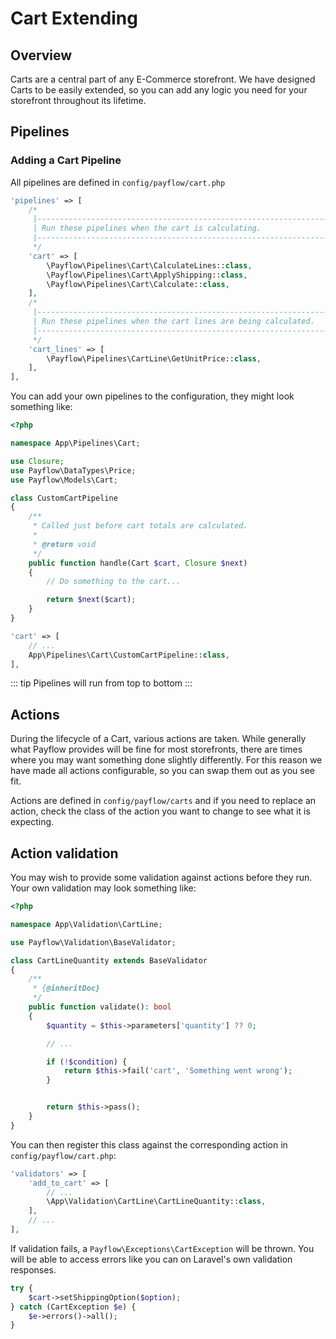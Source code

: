 # Cart Extending

## Overview

Carts are a central part of any E-Commerce storefront. We have designed Carts to be easily extended, so you can add any logic you need for your storefront throughout its lifetime.

## Pipelines

### Adding a Cart Pipeline

All pipelines are defined in `config/payflow/cart.php`

```php
'pipelines' => [
    /*
     |--------------------------------------------------------------------------
     | Run these pipelines when the cart is calculating.
     |--------------------------------------------------------------------------
     */
    'cart' => [
        \Payflow\Pipelines\Cart\CalculateLines::class,
        \Payflow\Pipelines\Cart\ApplyShipping::class,
        \Payflow\Pipelines\Cart\Calculate::class,
    ],
    /*
     |--------------------------------------------------------------------------
     | Run these pipelines when the cart lines are being calculated.
     |--------------------------------------------------------------------------
     */
    'cart_lines' => [
        \Payflow\Pipelines\CartLine\GetUnitPrice::class,
    ],
],
```

You can add your own pipelines to the configuration, they might look something like:

```php
<?php

namespace App\Pipelines\Cart;

use Closure;
use Payflow\DataTypes\Price;
use Payflow\Models\Cart;

class CustomCartPipeline
{
    /**
     * Called just before cart totals are calculated.
     *
     * @return void
     */
    public function handle(Cart $cart, Closure $next)
    {
        // Do something to the cart...

        return $next($cart);
    }
}
```

```php
'cart' => [
    // ...
    App\Pipelines\Cart\CustomCartPipeline::class,
],
```

::: tip
Pipelines will run from top to bottom
:::

## Actions

During the lifecycle of a Cart, various actions are taken. While generally what Payflow provides will be fine for most storefronts, there are times where you may want something done slightly differently. For this reason we have made all actions configurable, so you can swap them out as you see fit.

Actions are defined in `config/payflow/carts` and if you need to replace an action, check the class of the action you want to change to see what it is expecting.

## Action validation

You may wish to provide some validation against actions before they run. Your own validation may look something like:


```php
<?php

namespace App\Validation\CartLine;

use Payflow\Validation\BaseValidator;

class CartLineQuantity extends BaseValidator
{
    /**
     * {@inheritDoc}
     */
    public function validate(): bool
    {
        $quantity = $this->parameters['quantity'] ?? 0;

        // ...

        if (!$condition) {
            return $this->fail('cart', 'Something went wrong');
        }


        return $this->pass();
    }
}

```

You can then register this class against the corresponding action in `config/payflow/cart.php`:

```php
'validators' => [
    'add_to_cart' => [
        // ...
        \App\Validation\CartLine\CartLineQuantity::class,
    ],
    // ...
],
```

If validation fails, a `Payflow\Exceptions\CartException` will be thrown. You will be able to access errors like you can on Laravel's own validation responses.

```php
try {
    $cart->setShippingOption($option);
} catch (CartException $e) {
    $e->errors()->all();
}
```
